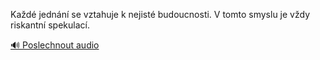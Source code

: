
Každé jednání se vztahuje k nejisté budoucnosti. V tomto smyslu je vždy riskantní spekulací.

[🔊 Poslechnout audio](/data/7-paragraphs/audio/chapter_29/para_013-Kad-jednn-se-vztahuje-k-nejist-budoucnosti-V.mp3)
